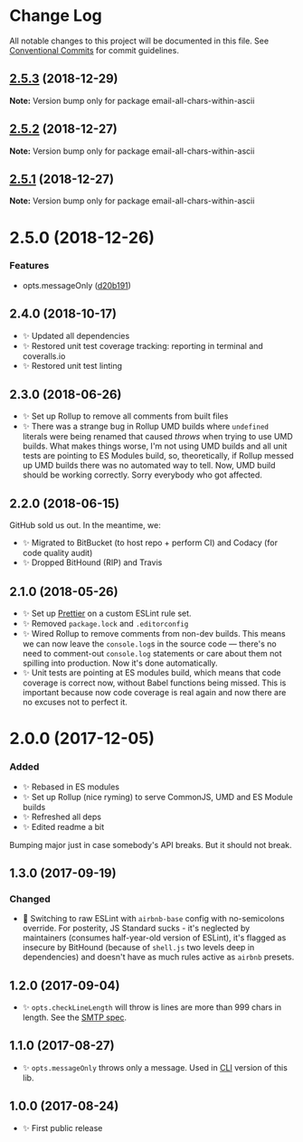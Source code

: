 # Change Log

All notable changes to this project will be documented in this file.
See [Conventional Commits](https://conventionalcommits.org) for commit guidelines.

## [2.5.3](https://bitbucket.org/codsen/codsen/src/master/packages/email-all-chars-within-ascii/compare/email-all-chars-within-ascii@2.5.2...email-all-chars-within-ascii@2.5.3) (2018-12-29)

**Note:** Version bump only for package email-all-chars-within-ascii





## [2.5.2](https://bitbucket.org/codsen/codsen/src/master/packages/email-all-chars-within-ascii/compare/email-all-chars-within-ascii@2.5.1...email-all-chars-within-ascii@2.5.2) (2018-12-27)

**Note:** Version bump only for package email-all-chars-within-ascii





## [2.5.1](https://bitbucket.org/codsen/codsen/src/master/packages/email-all-chars-within-ascii/compare/email-all-chars-within-ascii@2.5.0...email-all-chars-within-ascii@2.5.1) (2018-12-27)

**Note:** Version bump only for package email-all-chars-within-ascii





# 2.5.0 (2018-12-26)


### Features

* opts.messageOnly ([d20b191](https://bitbucket.org/codsen/codsen/src/master/packages/email-all-chars-within-ascii/commits/d20b191))





## 2.4.0 (2018-10-17)

- ✨ Updated all dependencies
- ✨ Restored unit test coverage tracking: reporting in terminal and coveralls.io
- ✨ Restored unit test linting

## 2.3.0 (2018-06-26)

- ✨ Set up Rollup to remove all comments from built files
- ✨ There was a strange bug in Rollup UMD builds where `undefined` literals were being renamed that caused _throws_ when trying to use UMD builds. What makes things worse, I'm not using UMD builds and all unit tests are pointing to ES Modules build, so, theoretically, if Rollup messed up UMD builds there was no automated way to tell. Now, UMD build should be working correctly. Sorry everybody who got affected.

## 2.2.0 (2018-06-15)

GitHub sold us out. In the meantime, we:

- ✨ Migrated to BitBucket (to host repo + perform CI) and Codacy (for code quality audit)
- ✨ Dropped BitHound (RIP) and Travis

## 2.1.0 (2018-05-26)

- ✨ Set up [Prettier](https://prettier.io) on a custom ESLint rule set.
- ✨ Removed `package.lock` and `.editorconfig`
- ✨ Wired Rollup to remove comments from non-dev builds. This means we can now leave the `console.log`s in the source code — there's no need to comment-out `console.log` statements or care about them not spilling into production. Now it's done automatically.
- ✨ Unit tests are pointing at ES modules build, which means that code coverage is correct now, without Babel functions being missed. This is important because now code coverage is real again and now there are no excuses not to perfect it.

# 2.0.0 (2017-12-05)

### Added

- ✨ Rebased in ES modules
- ✨ Set up Rollup (nice ryming) to serve CommonJS, UMD and ES Module builds
- ✨ Refreshed all deps
- ✨ Edited readme a bit

Bumping major just in case somebody's API breaks. But it should not break.

## 1.3.0 (2017-09-19)

### Changed

- 🔧 Switching to raw ESLint with `airbnb-base` config with no-semicolons override. For posterity, JS Standard sucks - it's neglected by maintainers (consumes half-year-old version of ESLint), it's flagged as insecure by BitHound (because of `shell.js` two levels deep in dependencies) and doesn't have as much rules active as `airbnb` presets.

## 1.2.0 (2017-09-04)

- ✨ `opts.checkLineLength` will throw is lines are more than 999 chars in length. See the [SMTP spec](https://tools.ietf.org/html/rfc821).

## 1.1.0 (2017-08-27)

- ✨ `opts.messageOnly` throws only a message. Used in [CLI](https://bitbucket.org/codsen/email-all-chars-within-ascii-cli/) version of this lib.

## 1.0.0 (2017-08-24)

- ✨ First public release
